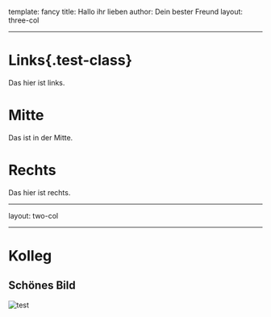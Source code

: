 template: fancy
title: Hallo ihr lieben
author: Dein bester Freund
layout: three-col

---

# Links{.test-class}
Das hier ist links.

# Mitte
Das ist in der Mitte.

# Rechts

Das hier ist rechts.

---

layout: two-col

---

# Kolleg

## Schönes Bild
![test](https://images.unsplash.com/photo-1674574124649-778f9afc0e9c?ixlib=rb-4.0.3&ixid=MnwxMjA3fDF8MHxwaG90by1wYWdlfHx8fGVufDB8fHx8&auto=format&fit=crop&w=3540&q=80)




